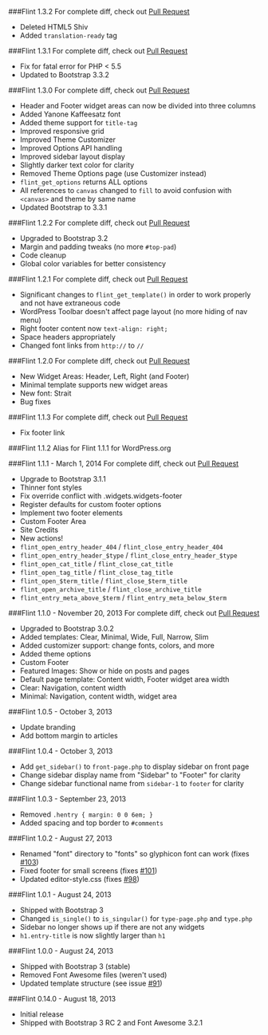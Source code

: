 ###Flint 1.3.2
For complete diff, check out [Pull Request](https://github.com/starverte/flint/pull/174)
- Deleted HTML5 Shiv
- Added `translation-ready` tag

###Flint 1.3.1
For complete diff, check out [Pull Request](https://github.com/starverte/flint/pull/172)
- Fix for fatal error for PHP < 5.5
- Updated to Bootstrap 3.3.2

###Flint 1.3.0
For complete diff, check out [Pull Request](https://github.com/starverte/flint/pull/168)
- Header and Footer widget areas can now be divided into three columns
- Added Yanone Kaffeesatz font
- Added theme support for `title-tag`
- Improved responsive grid
- Improved Theme Customizer
- Improved Options API handling
- Improved sidebar layout display
- Slightly darker text color for clarity
- Removed Theme Options page (use Customizer instead)
- `flint_get_options` returns ALL options
- All references to `canvas` changed to `fill` to avoid confusion with `<canvas>` and theme by same name
- Updated Bootstrap to 3.3.1

###Flint 1.2.2
For complete diff, check out [Pull Request](https://github.com/starverte/flint/pull/164)
- Upgraded to Bootstrap 3.2
- Margin and padding tweaks (no more `#top-pad`)
- Code cleanup
- Global color variables for better consistency

###Flint 1.2.1
For complete diff, check out [Pull Request](https://github.com/starverte/flint/pull/159)
- Significant changes to `flint_get_template()` in order to work properly and not have extraneous code
- WordPress Toolbar doesn't affect page layout (no more hiding of nav menu)
- Right footer content now `text-align: right;`
- Space headers appropriately
- Changed font links from `http://` to `//`

###Flint 1.2.0
For complete diff, check out [Pull Request](https://github.com/starverte/flint/pull/155)
- New Widget Areas: Header, Left, Right (and Footer)
- Minimal template supports new widget areas
- New font: Strait
- Bug fixes

###Flint 1.1.3
For complete diff, check out [Pull Request](https://github.com/starverte/flint/pull/147)
- Fix footer link

###Flint 1.1.2
Alias for Flint 1.1.1 for WordPress.org

###Flint 1.1.1 - March 1, 2014
For complete diff, check out [Pull Request](https://github.com/starverte/flint/pull/141)
- Upgrade to Bootstrap 3.1.1
- Thinner font styles
- Fix override conflict with .widgets.widgets-footer
- Register defaults for custom footer options
- Implement two footer elements
 - Custom Footer Area
 - Site Credits
- New actions!
 - `flint_open_entry_header_404` / `flint_close_entry_header_404`
 - `flint_open_entry_header_$type` / `flint_close_entry_header_$type`
 - `flint_open_cat_title` / `flint_close_cat_title`
 - `flint_open_tag_title` / `flint_close_tag_title`
 - `flint_open_$term_title` / `flint_close_$term_title`
 - `flint_open_archive_title` / `flint_close_archive_title`
 - `flint_entry_meta_above_$term` / `flint_entry_meta_below_$term`


###Flint 1.1.0 - November 20, 2013
For complete diff, check out [Pull Request](https://github.com/starverte/flint/pull/109)
- Upgraded to Bootstrap 3.0.2
- Added templates: Clear, Minimal, Wide, Full, Narrow, Slim
- Added customizer support: change fonts, colors, and more
- Added theme options
 - Custom Footer
 - Featured Images: Show or hide on posts and pages
 - Default page template: Content width, Footer widget area width
 - Clear: Navigation, content width
 - Minimal: Navigation, content width, widget area


###Flint 1.0.5 - October 3, 2013
- Update branding
- Add bottom margin to articles

###Flint 1.0.4 - October 3, 2013
- Add `get_sidebar()` to `front-page.php` to display sidebar on front page
- Change sidebar display name from "Sidebar" to "Footer" for clarity
- Change sidebar functional name from `sidebar-1` to `footer` for clarity

###Flint 1.0.3 - September 23, 2013
- Removed `.hentry { margin: 0 0 6em; }`
- Added spacing and top border to `#comments`

###Flint 1.0.2 - August 27, 2013
- Renamed "font" directory to "fonts" so glyphicon font can work (fixes [#103](https://github.com/starverte/flint/issues/103))
- Fixed footer for small screens (fixes [#101](https://github.com/starverte/flint/issues/101))
- Updated editor-style.css (fixes [#98](https://github.com/starverte/flint/issues/98))

###Flint 1.0.1 - August 24, 2013
- Shipped with Bootstrap 3
- Changed `is_single()` to `is_singular()` for `type-page.php` and `type.php`
- Sidebar no longer shows up if there are not any widgets
- `h1.entry-title` is now slightly larger than `h1`

###Flint 1.0.0 - August 24, 2013
- Shipped with Bootstrap 3 (stable)
- Removed Font Awesome files (weren't used)
- Updated template structure (see issue [#91](https://github.com/starverte/flint/issues/91))

###Flint 0.14.0 - August 18, 2013
- Initial release
- Shipped with Bootstrap 3 RC 2 and Font Awesome 3.2.1

